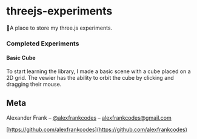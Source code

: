 # threejs-experiments
🧪A place to store my three.js experiments.

### Completed Experiments 

#### Basic Cube

To start learning the library, I made a basic scene with a cube placed on a 2D grid. The vewier has the ability to orbit the cube by clicking and dragging their mouse.

## Meta

Alexander Frank – [@alexfrankcodes](https://twitter.com/alexfrankcodes) – alexfrankcodes@gmail.com

[https://github.com/alexfrankcodes](https://github.com/alexfrankcodes)
